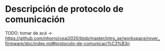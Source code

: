 Descripción de protocolo de comunicación
========================================

TODO: tomar de acá -> https://github.com/nhorro/ceai2020/blob/master/intro_se/workspace/rover_firmware/doc/index.md#protocolo-de-comunicaci%C3%B3n
